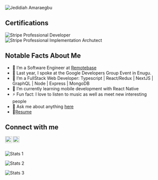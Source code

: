 ![Jedidiah Amaraegbu](https://media.licdn.com/dms/image/D4D16AQETQX-mPzlWqg/profile-displaybackgroundimage-shrink_350_1400/0/1672232426297?e=1680739200&v=beta&t=1w_5GuZPjToy8Yaow8EZdN8FU1VBwSdGBa3i6G_PlgA)

## Certifications
![Stripe Professional Developer](https://user-images.githubusercontent.com/17021436/216167350-8ed3d73a-4014-48d8-9a5c-f10bddbeb71b.png)
![Stripe Professional Implementation Archutect](https://user-images.githubusercontent.com/17021436/216167519-537cc3b5-7aee-426a-b20d-1d3e3aced575.png)


## Notable Facts About Me

- 🌱 I’m a Software Engineer at [Remotebase](http://remotebase.com/) 
- 🔭 Last year, I spoke at the Google Developers Group Event in Enugu.
- 👯 I’m a FullStack Web Developer: Typescript | React/Redux | NextJS | GraphQL | Node | Express | MongoDB
- 👯 I’m currently learning mobile development with React Native
- ⚡ Fun fact: I love to listen to music as well as meet new interesting people
- 💬 Ask me about anything [here][issues]
- 📝[Resume][resume]

## Connect with me

[<img align="left" alt="Jedidiah Amaraegbu | LinkedIn" width="22px" src="https://user-images.githubusercontent.com/17021436/216168250-c03100df-78e0-4727-ab73-7cb1ec8dd9fb.png" />][linkedin]
[<img align="left" alt="Jedidiah Amaraegbu | Twitter" width="21px" src="https://raw.githubusercontent.com/anuraghazra/anuraghazra/master/assets/twitter.svg" />][twitter]

<br /><br />

![Stats 1](https://github-readme-stats-sigma-five.vercel.app/api?username=amjedidiah&show_icons=true&locale=en)

![Stats 2](https://github-readme-stats-sigma-five.vercel.app/api/top-langs?username=amjedidiah&show_icons=true&locale=en&layout=compact)

![Stats 3](https://github-readme-streak-stats.herokuapp.com/?user=amjedidiah&)


[twitter]: https://twitter.com/am_jedidiah
[linkedin]: https://www.linkedin.com/in/am-jedidiah
[issues]: https://github.com/amjedidiah/amjedidiah/issues
[resume]: https://standardresume.co/r/LpQU-TpzgY_DkJohiBYxw
